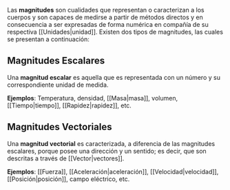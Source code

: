 Las **magnitudes** son cualidades que representan o caracterizan a los cuerpos y son capaces de medirse a partir de métodos directos y en consecuencia a ser expresadas de forma numérica en compañía de su respectiva [[Unidades|unidad]]. Existen dos tipos de magnitudes, las cuales se presentan a continuación:
## Magnitudes Escalares
Una **magnitud escalar** es aquella que es representada con un número y su correspondiente unidad de medida.

**Ejemplos**: Temperatura, densidad, [[Masa|masa]], volumen, [[Tiempo|tiempo]], [[Rapidez|rapidez]], etc.

## Magnitudes Vectoriales
Una **magnitud vectorial** es caracterizada, a diferencia de las magnitudes escalares, porque posee una dirección y un sentido; es decir, que son descritas a través de [[Vector|vectores]].

**Ejemplos**: [[Fuerza]], [[Aceleración|aceleración]], [[Velocidad|velocidad]], [[Posición|posición]], campo eléctrico, etc.